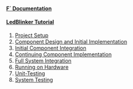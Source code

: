 
<h4><a href="https://nasa.github.io/fprime/">F´ Documentation</a></h4>
  <ul>
    <!-- empty list for consistent spacing between items -->
  </ul>
<h4><a href="/">LedBlinker Tutorial</a></h4>
    <ol>
      <li><a href="/docs/project-setup.html">Project Setup</a></li>
      <li><a href="/docs/component-implementation-1.html">Component Design and Initial Implementation</a></li>
      <li><a href="/docs/initial-integration.html">Initial Component Integration</a></li>
      <li><a href="/docs/component-implementation-2.html">Continuing Component Implementation</a></li>
      <li><a href="/docs/full-integration.html">Full System Integration</a></li>
      <li><a href="/docs/running-on-hardware.html">Running on Hardware</a></li>
      <li><a href="/docs/unit-testing.html">Unit-Testing</a></li>
      <li><a href="/docs/system-testing.html">System Testing</a></li>
    </ol>
